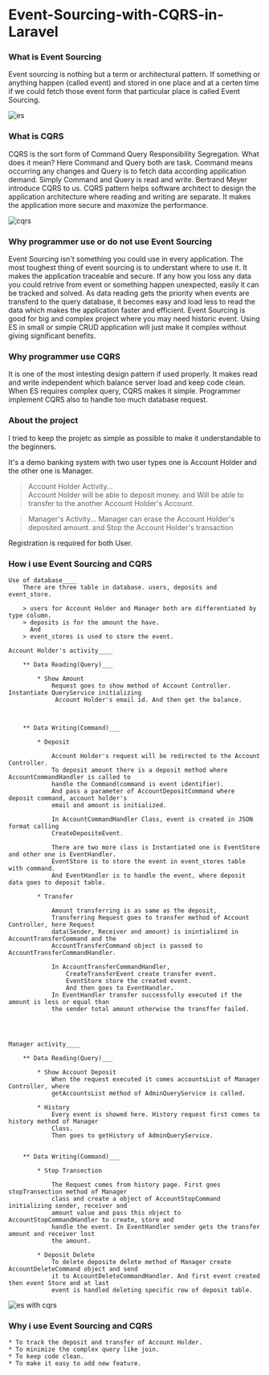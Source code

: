 # Event-Sourcing-with-CQRS-in-Laravel


### What is Event Sourcing

Event sourcing is nothing but a term or architectural pattern. If something or anything happen 
(called event) and stored in one place and at a certen time if we could fetch those event form that 
particular place is called Event Sourcing.

![es](https://user-images.githubusercontent.com/27927662/34467456-981665a6-ef1c-11e7-9b15-dc949c93ce13.png)


### What is CQRS

CQRS is the sort form of Command Query Responsibility Segregation.
What does it mean? Here Command and Query both are task. Command means occurring any changes and Query 
is to fetch data according application demand. Simply Command and Query is read and write. Bertrand Meyer 
introduce CQRS to us. CQRS pattern helps software architect to design the application architecture 
where reading and writing are separate.
It makes the application more secure and maximize the performance.

![cqrs](https://user-images.githubusercontent.com/27927662/34467460-ba37faaa-ef1c-11e7-86c3-4b6638b6e827.png)


### Why programmer use or do not use Event Sourcing

Event Sourcing isn't something you could use in every application. The most toughest thing of event 
sourcing is to understant where to use it. It makes the application traceable and secure. If any how 
you loss any data you could retrive from event or something happen unexpected, easily it can be tracked 
and solved. 
As data reading gets the priority when events are transferd to the query database, it becomes easy and 
load less to read the data which makes the application faster and efficient.
Event Sourcing is good for big and complex project where you may need historic event. Using ES in small 
or simple CRUD application will just make it complex without giving significant benefits.



### Why programmer use CQRS

It is one of the most intesting design pattern if used properly. It makes read and write independent 
which balance server load and keep code clean. When ES requires complex query, CQRS makes it simple. 
Programmer implement CQRS also to handle too much database request.



### About the project

I tried to keep the projetc as simple as possible to make it understandable to the beginners.

It's a demo banking system with two user types one is Account Holder and the other one is Manager.

> Account Holder Activity...  
	Account Holder will be able to deposit money.
	and
	Will be able to transfer to the another Account Holder's Account.

> Manager's Activity...
	Manager can erase the Account Holder's deposited amount.
	and
	Stop the Account Holder's transaction

Registration is required for both User. 


### How i use Event Sourcing and CQRS

	Use of database____
		There are three table in database. users, deposits and event_store.

		> users for Account Holder and Manager both are differentiated by type column.
		> deposits is for the amount the have.
		  And
		> event_stores is used to store the event.
	
	Account Holder's activity____

		** Data Reading(Query)___
		
			* Show Amount
				Request goes to show method of Account Controller. Instantiate QueryService initializing
				 Account Holder's email id. And then get the balance.



		** Data Writing(Command)___
		
			* Deposit

				Account Holder's request will be redirected to the Account Controller.
				To deposit amount there is a deposit method where AccountCommandHandler is called to 
				handle the Command(command is event identifier).
				And pass a parameter of AccountDepositCommand where deposit command, account holder's 
				email and amount is initialized.

				In AccountCommandHandler Class, event is created in JSON format calling 
				CreateDepositeEvent.

				There are two more class is Instantiated one is EventStore and other one is EventHandler.
				EventStore is to store the event in event_stores table with command.
				And EventHandler is to handle the event, where deposit data goes to deposit table.

			* Transfer

				Amount transferring is as same as the deposit,
				Transferring Request goes to transfer method of Account Controller, here Request 
				data(Sender, Receiver and amount) is inintialized in AccountTransferCommand and the 
				AccountTransferCommand object is passed to AccountTransferCommandHandler.
				
				In AccountTransferCommandHandler, 
					CreateTransferEvent create transfer event.
					EventStore store the created event.
					And then goes to EventHandler.
				In EventHandler transfer successfully executed if the amount is less or equal than 
				the sender total amount otherwise the transffer failed.




	Manager activity____

		** Data Reading(Query)___

			* Show Account Deposit
				When the request executed it comes accountsList of Manager Controller, where 
				getAccountsList method of AdminQueryService is called.
			
			* History
				Every event is showed here. History request first comes to history method of Manager 
				Class.
				Then goes to getHistory of AdminQueryService.
		

		** Data Writing(Command)___

			* Stop Transection

				The Request comes from history page. First goes stopTransection method of Manager 
				class and create a object of AccountStopCommand initializing sender, receiver and 
				amount value and pass this object to AccountStopCommandHandler to create, store and 
				handle the event. In EventHandler sender gets the transfer amount and receiver lost
				the amount.
			
			* Deposit Delete
				To delete deposite delete method of Manager create AccountDeleteCommand object and send
				it to AccountDeleteCommandHandler. And first event created then event Store and at last 
				event is handled deleting specific row of deposit table.
		

![es with cqrs](https://user-images.githubusercontent.com/27927662/34467488-bf3935e0-ef1d-11e7-87d2-41fed6dd7646.png)




### Why i use Event Sourcing and CQRS
	
	* To track the deposit and transfer of Account Holder.
	* To minimize the complex query like join.
	* To keep code clean.
	* To make it easy to add new feature.
